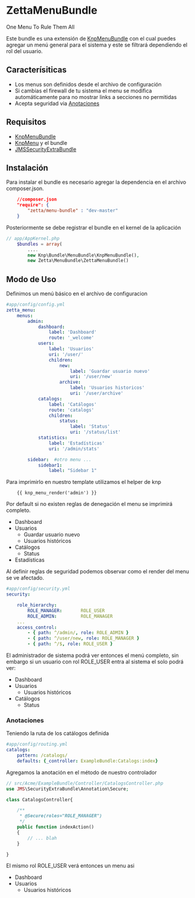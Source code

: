 ZettaMenuBundle
===============


One Menu To Rule Them All

Este bundle es una extensión de [KnpMenuBundle](https://github.com/KnpLabs/KnpMenuBundle) con el cual puedes agregar un menú general para el sistema y este se filtrará dependiendo el rol del usuario.

## Caracterísiticas

 - Los menus son definidos desde el archivo de configuración
 - Si cambias el firewall de tu sistema el menu se modifica automáticamente para no mostrar links a secciones no permitidas
 - Acepta seguridad via [Anotaciones](http://jmsyst.com/bundles/JMSSecurityExtraBundle/master/annotations#secure)


## Requisitos

 - [KnpMenuBundle](https://github.com/KnpLabs/KnpMenuBundle)
 - [KnpMenu](https://github.com/KnpLabs/KnpMenu) y el bundle
 - [JMSSecurityExtraBundle](https://github.com/schmittjoh/JMSSecurityExtraBundle)


## Instalación

Para instalar el bundle es necesario agregar la dependencia en el archivo composer.json.

```json
    //composer.json
    "require": {
        "zetta/menu-bundle" : "dev-master"
    }
```

Posteriormente se debe registrar el bundle en el kernel de la aplicación

```php
// app/AppKernel.php
    $bundles = array(
        ....
        new Knp\Bundle\MenuBundle\KnpMenuBundle(),
        new Zetta\MenuBundle\ZettaMenuBundle()
```

## Modo de Uso


Definimos un menú básico en el archivo de configuracion

```yaml
#app/config/config.yml
zetta_menu:
    menus:
        admin:
            dashboard:
                label: 'Dashboard'
                route: '_welcome'
            users:
                label: 'Usuarios'
                uri: '/user/'
                children:
                    new:
                        label: 'Guardar usuario nuevo'
                        uri: '/user/new'
                    archive:
                        label: 'Usuarios historicos'
                        uri: '/user/archive'
            catalogs:
                label: 'Catálogos'
                route: 'catalogs'
                children:
                    status:
                        label: 'Status'
                        uri: '/status/list'
            statistics:
                label: 'Estadísticas'
                uri: '/admin/stats'

        sidebar:  #otro menu ...
            sidebar1:
                label: "Sidebar 1"
```


Para imprimirlo en nuestro template utilizamos el helper de knp

```jinja
    {{ knp_menu_render('admin') }}
```

Por default si no existen reglas de denegación el menu se imprimirá completo.

 - Dashboard
 - Usuarios
    - Guardar usuario nuevo
    - Usuarios históricos
 - Catálogos
    - Status
 - Estadísticas


Al definir reglas de seguridad podemos observar como el render del menu se ve afectado.

```yaml
#app/config/security.yml
security:

    role_hierarchy:
        ROLE_MANAGER:       ROLE_USER
        ROLE_ADMIN:         ROLE_MANAGER
    ...
    access_control:
        - { path: ^/admin/, role: ROLE_ADMIN }
        - { path: ^/user/new, role: ROLE_MANAGER }
        - { path: ^/$, role: ROLE_USER }
```


El administrador de sistema podrá ver entonces el menú completo, sin embargo si un usuario con rol ROLE_USER entra al sistema el solo podrá ver:

 - Dashboard
 - Usuarios
    - Usuarios históricos
 - Catálogos
    - Status


### Anotaciones

Teniendo la ruta de los catálogos definida

```yaml
#app/config/routing.yml
catalogs:
    pattern: /catalogs/
    defaults: {_controller: ExampleBundle:Catalogs:index}
```

Agregamos la anotación en el método de nuestro controlador

```php
// src/Acme/ExampleBundle/Controller/CatalogsController.php
use JMS\SecurityExtraBundle\Annotation\Secure;

class CatalogsController{

    /**
     * @Secure(roles="ROLE_MANAGER")
     */
    public function indexAction()
    {
        // ... blah
    }

}
```

El mismo rol ROLE_USER verá entonces un menu asi

 - Dashboard
 - Usuarios
    - Usuarios históricos